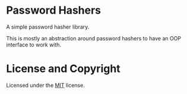 # Password Hashers

A simple password hasher library.

This is mostly an abstraction around password hashers to have an OOP interface to work with.

# License and Copyright

Licensed under the [MIT](LICENSE.txt) license.
